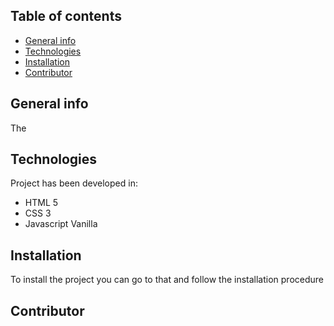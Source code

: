 ## Table of contents
* [General info](#general-info)
* [Technologies](#technologies)
* [Installation](#installation)
* [Contributor](#contributor)


## General info
<p>The </p>
	


## Technologies



Project has been developed in:
* HTML 5 
* CSS 3
* Javascript Vanilla


## Installation

<p>To install the project you can go to that <https://github.com/OpenClassrooms-Student-Center/OCMovies-API-EN-FR> and follow the installation procedure</p>

## Contributor





